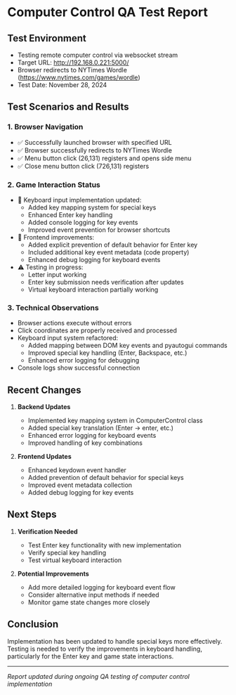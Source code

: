 # Computer Control QA Test Report

## Test Environment
- Testing remote computer control via websocket stream
- Target URL: http://192.168.0.221:5000/
- Browser redirects to NYTimes Wordle (https://www.nytimes.com/games/wordle)
- Test Date: November 28, 2024

## Test Scenarios and Results

### 1. Browser Navigation
- ✅ Successfully launched browser with specified URL
- ✅ Browser successfully redirects to NYTimes Wordle
- ✅ Menu button click (26,131) registers and opens side menu
- ✅ Close menu button click (726,131) registers

### 2. Game Interaction Status
- 🔄 Keyboard input implementation updated:
  - Added key mapping system for special keys
  - Enhanced Enter key handling
  - Added console logging for key events
  - Improved event prevention for browser shortcuts
- 🔄 Frontend improvements:
  - Added explicit prevention of default behavior for Enter key
  - Included additional key event metadata (code property)
  - Enhanced debug logging for keyboard events
- ⚠️ Testing in progress:
  - Letter input working
  - Enter key submission needs verification after updates
  - Virtual keyboard interaction partially working

### 3. Technical Observations
- Browser actions execute without errors
- Click coordinates are properly received and processed
- Keyboard input system refactored:
  - Added mapping between DOM key events and pyautogui commands
  - Improved special key handling (Enter, Backspace, etc.)
  - Enhanced error logging for debugging
- Console logs show successful connection

## Recent Changes

1. **Backend Updates**
   - Implemented key mapping system in ComputerControl class
   - Added special key translation (Enter -> enter, etc.)
   - Enhanced error logging for keyboard events
   - Improved handling of key combinations

2. **Frontend Updates**
   - Enhanced keydown event handler
   - Added prevention of default behavior for special keys
   - Improved event metadata collection
   - Added debug logging for key events

## Next Steps

1. **Verification Needed**
   - Test Enter key functionality with new implementation
   - Verify special key handling
   - Test virtual keyboard interaction

2. **Potential Improvements**
   - Add more detailed logging for keyboard event flow
   - Consider alternative input methods if needed
   - Monitor game state changes more closely

## Conclusion
Implementation has been updated to handle special keys more effectively. Testing is needed to verify the improvements in keyboard handling, particularly for the Enter key and game state interactions.

---
*Report updated during ongoing QA testing of computer control implementation*
